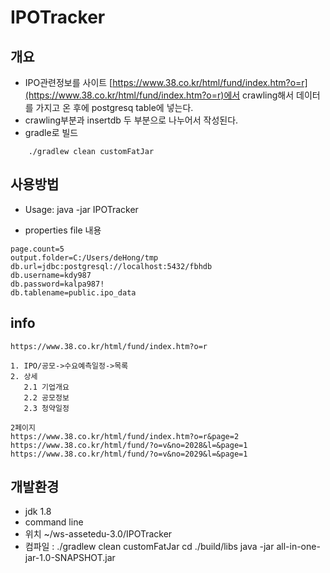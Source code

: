 # IPOTracker

## 개요

- IPO관련정보를 사이트 [https://www.38.co.kr/html/fund/index.htm?o=r](https://www.38.co.kr/html/fund/index.htm?o=r)에서 crawling해서 데이터를 가지고 온 후에 postgresq table에 넣는다.
- crawling부분과 insertdb 두 부분으로 나누어서 작성된다.
- gradle로 빌드
```
	./gradlew clean customFatJar
```

## 사용방법

- Usage: java -jar IPOTracker <properties file>

- properties file 내용
```
page.count=5
output.folder=C:/Users/deHong/tmp
db.url=jdbc:postgresql://localhost:5432/fbhdb
db.username=kdy987
db.password=kalpa987!
db.tablename=public.ipo_data
```

## info

```
https://www.38.co.kr/html/fund/index.htm?o=r

1. IPO/공모->수요예측일정->목록
2. 상세 
   2.1 기업개요
   2.2 공모정보
   2.3 청약일정

2페이지
https://www.38.co.kr/html/fund/index.htm?o=r&page=2
https://www.38.co.kr/html/fund/?o=v&no=2028&l=&page=1
https://www.38.co.kr/html/fund/?o=v&no=2029&l=&page=1
```

## 개발환경

- jdk 1.8
- command line
- 위치 ~/ws-assetedu-3.0/IPOTracker
- 컴파일 : 
	./gradlew clean customFatJar
	cd ./build/libs
	java -jar all-in-one-jar-1.0-SNAPSHOT.jar


